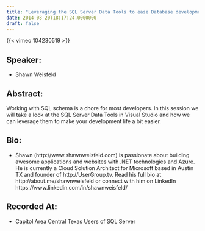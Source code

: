 ```yaml
---
title: "Leveraging the SQL Server Data Tools to ease Database development"
date: 2014-08-20T18:17:24.0000000
draft: false
---
```


{{< vimeo 104230519 >}}

## Speaker:

 - Shawn Weisfeld

## Abstract:

<p>Working with SQL schema is a chore for most developers. In this session we will take a look at the SQL Server Data Tools in Visual Studio and how we can leverage them to make your development life a bit easier.</p>

## Bio:

 - <p>Shawn (http://www.shawnweisfeld.com) is passionate about building awesome applications and websites with .NET technologies and Azure. He is currently a Cloud Solution Architect for Microsoft based in Austin TX and founder of http://UserGroup.tv. Read his full bio at http://about.me/shawnweisfeld or connect with him on LinkedIn https://www.linkedin.com/in/shawnweisfeld/</p>

## Recorded At:

 - Capitol Area Central Texas Users of SQL Server

